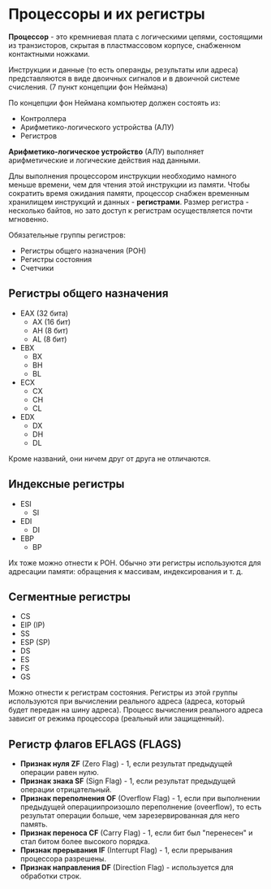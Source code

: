 # Процессоры и их регистры

**Процессор** - это кремниевая плата с логическими цепями, состоящими из транзисторов, скрытая в пластмассовом корпусе, снабженном контактными ножками. 

Инструкции и данные (то есть операнды, результаты или адреса) представляются в виде двоичных сигналов и в двоичной системе счисления. (7 пункт концепции фон Неймана)

По концепции фон Неймана компьютер должен состоять из:
* Контроллера
* Арифметико-логического устройства (АЛУ)
* Регистров

**Арифметико-логическое устройство** (АЛУ) выполняет арифметические и логические действия над данными.

Длы выполнения процессором инструкции необходимо намного меньше времени, чем для чтения этой инструкции из памяти. Чтобы сократить время ожидания памяти, процессор снабжен временным хранилищем инструкций и данных - **регистрами**. Размер регистра - несколько байтов, но зато доступ к регистрам осуществляется почти мгновенно. 

Обязательные группы регистров:
* Регистры общего назначения (РОН)
* Регистры состояния 
* Счетчики 

## Регистры общего назначения 

* EAX (32 бита)
  * AX (16 бит)
   * AH (8 бит)
   * AL (8 бит)
* EBX
  * BX
   * BH
   * BL
* ECX
  * CX
   * CH
   * CL  
* EDX
  * DX
   * DH
   * DL

Кроме названий, они ничем друг от друга не отличаются.

## Индексные регистры

* ESI
  * SI
* EDI
  * DI
* EBP
  * BP
  
Их тоже можно отнести к РОН. Обычно эти регистры используются для адресации памяти: обращения к массивам, индексирования и т. д.

## Сегментные регистры

* CS
* EIP (IP)
* SS
* ESP (SP)
* DS
* ES
* FS
* GS

Можно отнести к регистрам состояния. Регистры из этой группы используются при вычислении реального адреса (адреса, который будет передан на шину адреса). Процесс вычисления реального адреса зависит от режима процессора (реальный или защищенный).

## Регистр флагов EFLAGS (FLAGS)

* **Признак нуля ZF** (Zero Flag) - 1, если результат предыдущей операции равен нулю.
* **Признак знака SF** (Sign Flag) - 1, если результат предыдущей операции отрицательный.
* **Признак переполнения OF** (Overflow Flag) - 1, если при выполнении предыдущей операциипроизошло переполнение (oveerflow), то есть результат операции больше, чем зарезервированная для него память.
* **Признак переноса CF** (Carry Flag) - 1, если бит был "перенесен" и стал битом более высокого порядка.
* **Признак прерывания IF** (Interrupt Flag) - 1, если прерывания процессора разрешены.
* **Признак направления DF** (Direction Flag) - используется для обработки строк.